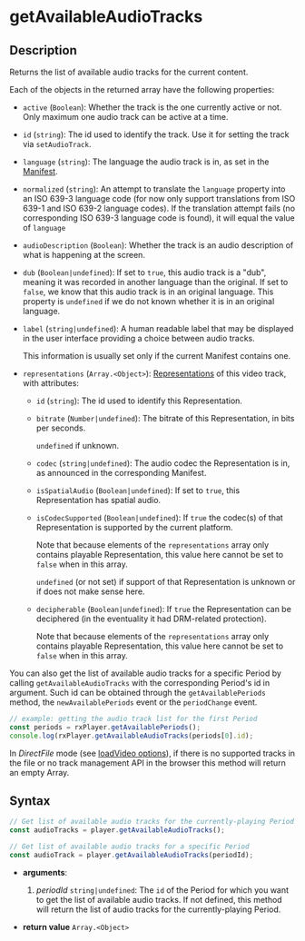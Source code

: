# getAvailableAudioTracks

## Description

Returns the list of available audio tracks for the current content.

Each of the objects in the returned array have the following properties:

- `active` (`Boolean`): Whether the track is the one currently active or
  not. Only maximum one audio track can be active at a time.

- `id` (`string`): The id used to identify the track. Use it for
  setting the track via `setAudioTrack`.

- `language` (`string`): The language the audio track is in, as set in
  the [Manifest](../../Getting_Started/Glossary.md#manifest).

- `normalized` (`string`): An attempt to translate the `language`
  property into an ISO 639-3 language code (for now only support translations
  from ISO 639-1 and ISO 639-2 language codes). If the translation attempt
  fails (no corresponding ISO 639-3 language code is found), it will equal the
  value of `language`

- `audioDescription` (`Boolean`): Whether the track is an audio
  description of what is happening at the screen.

- `dub` (`Boolean|undefined`): If set to `true`, this audio track is a
  "dub", meaning it was recorded in another language than the original.
  If set to `false`, we know that this audio track is in an original language.
  This property is `undefined` if we do not known whether it is in an original
  language.

- `label` (`string|undefined`): A human readable label that may be displayed in
  the user interface providing a choice between audio tracks.

  This information is usually set only if the current Manifest contains one.

- `representations` (`Array.<Object>`):
  [Representations](../../Getting_Started/Glossary.md#representation) of this video track, with
  attributes:

  - `id` (`string`): The id used to identify this Representation.

  - `bitrate` (`Number|undefined`): The bitrate of this Representation, in
    bits per seconds.

    `undefined` if unknown.

  - `codec` (`string|undefined`): The audio codec the Representation is
    in, as announced in the corresponding Manifest.

  - `isSpatialAudio` (`Boolean|undefined`): If set to `true`, this Representation
    has spatial audio.

  - `isCodecSupported` (`Boolean|undefined`): If `true` the codec(s) of that
    Representation is supported by the current platform.

    Note that because elements of the `representations` array only contains
    playable Representation, this value here cannot be set to `false` when
    in this array.

    `undefined` (or not set) if support of that Representation is unknown or
    if does not make sense here.

  - `decipherable` (`Boolean|undefined`): If `true` the Representation can be
     deciphered (in the eventuality it had DRM-related protection).

    Note that because elements of the `representations` array only contains
    playable Representation, this value here cannot be set to `false` when
    in this array.

You can also get the list of available audio tracks for a specific Period by
calling `getAvailableAudioTracks` with the corresponding Period's id in
argument.
Such id can be obtained through the `getAvailablePeriods` method, the
`newAvailablePeriods` event or the `periodChange` event.

```js
// example: getting the audio track list for the first Period
const periods = rxPlayer.getAvailablePeriods();
console.log(rxPlayer.getAvailableAudioTracks(periods[0].id);
```

<div class="warning">
In <i>DirectFile</i> mode (see <a
href="../Loading_a_Content.md#transport">loadVideo options</a>), if there is no
supported tracks in the file or no track management API in the browser this
method will return an empty Array.
</div>

## Syntax

```js
// Get list of available audio tracks for the currently-playing Period
const audioTracks = player.getAvailableAudioTracks();

// Get list of available audio tracks for a specific Period
const audioTrack = player.getAvailableAudioTracks(periodId);
```

 - **arguments**:

   1. _periodId_ `string|undefined`: The `id` of the Period for which you want
      to get the list of available audio tracks.
      If not defined, this method will return the list of audio tracks for the
      currently-playing Period.

 - **return value** `Array.<Object>`
